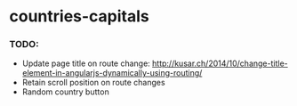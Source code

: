 # countries-capitals

### TODO:
- Update page title on route change: http://kusar.ch/2014/10/change-title-element-in-angularjs-dynamically-using-routing/
- Retain scroll position on route changes
- Random country button